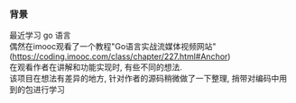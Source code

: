 ### 背景

最近学习 go 语言  
偶然在imooc观看了一个教程"Go语言实战流媒体视频网站"(https://coding.imooc.com/class/chapter/227.html#Anchor)  
在观看作者在讲解和功能实现时, 有些不同的想法.  
该项目在想法有差异的地方, 针对作者的源码稍微做了一下整理, 捎带对编码中用到的包进行学习  

